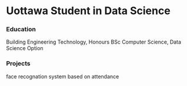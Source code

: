 # Uottawa Student in Data Science 

### Education
Building Engineering Technology, Honours BSc Computer Science, Data Science Option

### Projects 
face recognation system based on attendance 

